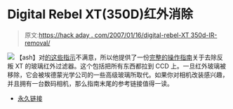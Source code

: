 # Digital Rebel XT(350D)红外消除

> 原文:[https://hack aday . com/2007/01/16/digital-rebel-XT 350d-IR-removal/](https://hackaday.com/2007/01/16/digital-rebel-xt350d-ir-removal/)

![](../Images/7a58c5eceadf048a62dd1f46141019a3.png)
【ash】对[的这些指示](http://personales.ya.com/javier_laina/ARTICULOS/FILTRO/filtro350deng.html)不满意，所以他提供了一份[完整的操作指南](http://astro.ai-software.com/articles/mod_350D/mod_350D.html)关于去除反叛 XT 的玻璃红外过滤器。这个包括把所有东西都拉到 CCD 上。一旦红外玻璃被移除，它会被埃德蒙光学公司的一些高级玻璃所取代。如果你对相机改装感兴趣，并且拥有一台数码相机，那么指南末尾的参考链接值得一读。

*   [永久链接](http://personales.ya.com/javier_laina/ARTICULOS/FILTRO/filtro350deng.html)